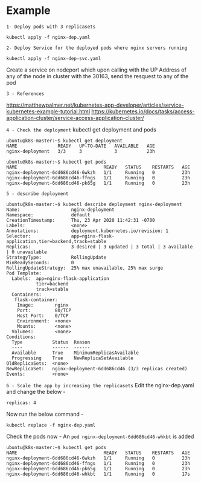 # Example
`1- Deploy pods with 3 replicasets`
```
kubectl apply -f nginx-dep.yaml
```


`2- Deploy Service for the deployed pods where nginx servers running`
```
kubectl apply -f nginx-dep-svc.yaml
```

Create a service on nodeport which upon
calling with the UP Address of any  of the
node in cluster with the 30163, send the
resquest to any of the pod 

`3 - References`

https://matthewpalmer.net/kubernetes-app-developer/articles/service-kubernetes-example-tutorial.html
https://kubernetes.io/docs/tasks/access-application-cluster/service-access-application-cluster/

`4 - Check the deployment`
kubectl get deployment and pods

```
ubuntu@k8s-master:~$ kubectl get deployment
NAME               READY   UP-TO-DATE   AVAILABLE   AGE
nginx-deployment   3/3     3            3           23h
```

```
ubuntu@k8s-master:~$ kubectl get pods
NAME                                READY   STATUS    RESTARTS   AGE
nginx-deployment-6dd686cd46-6wkzh   1/1     Running   0          23h
nginx-deployment-6dd686cd46-ffngs   1/1     Running   0          23h
nginx-deployment-6dd686cd46-pk65g   1/1     Running   0          23h
```

`5 - describe deployment`

```
ubuntu@k8s-master:~$ kubectl describe deployment nginx-deployment
Name:                   nginx-deployment
Namespace:              default
CreationTimestamp:      Thu, 23 Apr 2020 11:42:31 -0700
Labels:                 <none>
Annotations:            deployment.kubernetes.io/revision: 1
Selector:               app=nginx-flask-application,tier=backend,track=stable
Replicas:               3 desired | 3 updated | 3 total | 3 available | 0 unavailable
StrategyType:           RollingUpdate
MinReadySeconds:        0
RollingUpdateStrategy:  25% max unavailable, 25% max surge
Pod Template:
  Labels:  app=nginx-flask-application
           tier=backend
           track=stable
  Containers:
   flask-container:
    Image:        nginx
    Port:         80/TCP
    Host Port:    0/TCP
    Environment:  <none>
    Mounts:       <none>
  Volumes:        <none>
Conditions:
  Type           Status  Reason
  ----           ------  ------
  Available      True    MinimumReplicasAvailable
  Progressing    True    NewReplicaSetAvailable
OldReplicaSets:  <none>
NewReplicaSet:   nginx-deployment-6dd686cd46 (3/3 replicas created)
Events:          <none>
```


`6 - Scale the app by increasing the replicasets`
Edit the nginx-dep.yaml and change the below - 

```
replicas: 4
```
Now run the below command -

```
kubectl replace -f nginx-dep.yaml
```

Check the pods now - An `pod nginx-deployment-6dd686cd46-whkbt` is added

```
ubuntu@k8s-master:~$ kubectl get pods
NAME                                READY   STATUS    RESTARTS   AGE
nginx-deployment-6dd686cd46-6wkzh   1/1     Running   0          23h
nginx-deployment-6dd686cd46-ffngs   1/1     Running   0          23h
nginx-deployment-6dd686cd46-pk65g   1/1     Running   0          23h
nginx-deployment-6dd686cd46-whkbt   1/1     Running   0          17s
```
